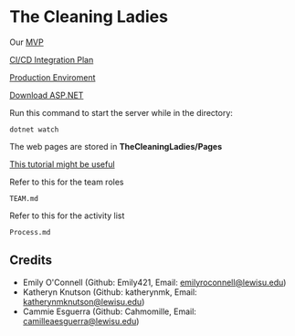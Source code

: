 # The Cleaning Ladies

Our [MVP](The_Cleaning_Ladies_MVP.md)

[CI/CD Integration Plan](CI_CD_Integration_Plan.md)

[Production Enviroment](https://thecleaningladies.azurewebsites.net/)

[Download ASP.NET](https://dotnet.microsoft.com/en-us/learn/aspnet/hello-world-tutorial/install)

Run this command to start the server while in the directory:
```
dotnet watch
```

The web pages are stored in **TheCleaningLadies/Pages**

[This tutorial might be useful](https://learn.microsoft.com/en-us/training/modules/create-razor-pages-aspnet-core/?WT.mc_id=dotnet-35129-website)

Refer to this for the team roles
```
TEAM.md
```
Refer to this for the activity list
```
Process.md
````

## Credits
- Emily O'Connell (Github: Emily421, Email: emilyroconnell@lewisu.edu)
- Katheryn Knutson (Github: katherynmk, Email: katherynmknutson@lewisu.edu)
- Cammie Esguerra (Github: Cahmomille, Email: camilleaesguerra@lewisu.edu) 
